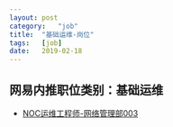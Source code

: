 ```yaml
---
layout:	post
category:	"job"
title:	"基础运维-岗位"
tags:	[job]
date:	2019-02-18
---
```

## 网易内推职位类别：基础运维
- [NOC运维工程师-网络管理部003](http://mobile.bole.netease.com/bole/boleDetail?id=10540&employeeId=346f03c3cda5f04c&key=all)
